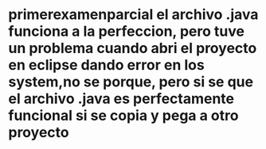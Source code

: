 # primerexamenparcial el archivo .java funciona a la perfeccion, pero tuve un problema cuando abri el proyecto en eclipse dando error en los system,no se porque, pero si se que el archivo .java es perfectamente funcional si se copia y pega a otro proyecto
